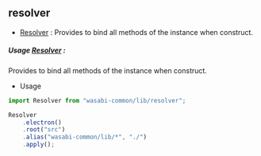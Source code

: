 ## resolver

  - [Resolver](https://wasabi-io.github.io/wasabi-common/modules/_resolver_index_.html) :
     Provides to bind all methods of the instance when construct.

##### Usage [Resolver](https://wasabi-io.github.io/wasabi-common/modules/_resolver_index_.html) :
Provides to bind all methods of the instance when construct.

* Usage

```typescript
import Resolver from "wasabi-common/lib/resolver";

Resolver
    .electron()
    .root("src")
    .alias("wasabi-common/lib/*", "./")
    .apply();

```